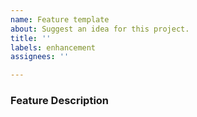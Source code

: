```yaml
---
name: Feature template
about: Suggest an idea for this project.
title: ''
labels: enhancement
assignees: ''

---
```


<!-- Thanks for using YBImageBrowser! -->

### Feature Description

<!-- A description of the issue. -->
